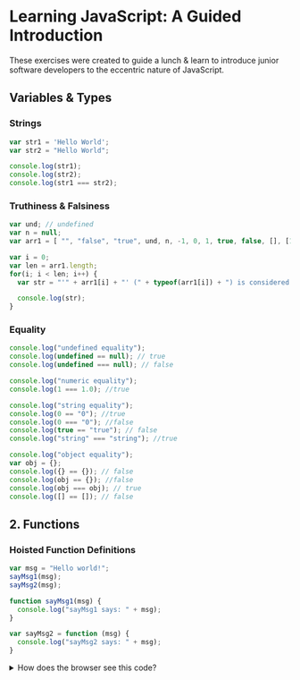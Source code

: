 # Learning JavaScript: A Guided Introduction

These exercises were created to guide a lunch & learn to introduce junior software developers
to the eccentric nature of JavaScript.

## Variables & Types

### Strings

```javascript
var str1 = 'Hello World';
var str2 = "Hello World";

console.log(str1);
console.log(str2);
console.log(str1 === str2);
```

### Truthiness & Falsiness

```javascript
var und; // undefined
var n = null;
var arr1 = [ "", "false", "true", und, n, -1, 0, 1, true, false, [], [1,2,3], {}, {a:1}];

var i = 0;
var len = arr1.length;
for(i; i < len; i++) {
  var str = "'" + arr1[i] + "' (" + typeof(arr1[i]) + ") is considered " + (arr1[i] ? "true" : "false");

  console.log(str);
}
```

### Equality

```javascript
console.log("undefined equality");
console.log(undefined == null); // true
console.log(undefined === null); // false

console.log("numeric equality");
console.log(1 === 1.0); //true

console.log("string equality");
console.log(0 == "0"); //true
console.log(0 === "0"); //false
console.log(true == "true"); // false
console.log("string" === "string"); //true

console.log("object equality");
var obj = {};
console.log({} == {}); // false
console.log(obj == {}); //false
console.log(obj === obj); // true
console.log([] == []); // false
```

## 2. Functions

### Hoisted Function Definitions

```javascript
var msg = "Hello world!";
sayMsg1(msg);
sayMsg2(msg);

function sayMsg1(msg) {
  console.log("sayMsg1 says: " + msg);
}

var sayMsg2 = function (msg) {
  console.log("sayMsg2 says: " + msg);
}

```

<details>
  <summary>How does the browser see this code?</summary>
  <p>
```javascript
var msg = "Hello world!";

function sayMsg1(msg) {
  console.log("sayMsg1 says: " + msg);
}

var sayMsg2;

sayMsg1(msg);
sayMsg2(msg);

sayMsg2 = function (msg) {
  console.log("sayMsg2 says: " + msg);
}
```
  </p>
</details>

### Hoisted Function Scope

```javascript
function fn(x) {
  if (x % 2 === 0) {
    var y = "even";
  } else {
    y = "odd";
  }
  return y;
}

var i;
for (i = 0; i < 10; i++) {
  console.log(fn(i));
}
```

<details>
  <summary>How does the browser see thei code?</summary>
  <p>
```javascript
function fn(x) {
  var y;
  if (x % 2 === 0) {
    y = "even";
  } else {
    y = "odd";
  }
  return y;
}
```
  </p>
</details>

### Arguments

### Higher-order Functions

## 3. Objects

## 4. Functional Programming

## 5. Object-oriented Programming
